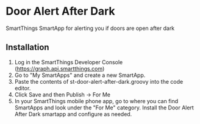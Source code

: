 # Door Alert After Dark
SmartThings SmartApp for alerting you if doors are open after dark

## Installation
1. Log in the SmartThings Developer Console (https://graph.api.smartthings.com)
1. Go to "My SmartApps" and create a new SmartApp.
1. Paste the contents of st-door-alert-after-dark.groovy into the code editor.
1. Click Save and then Publish -> For Me
1. In your SmartThings mobile phone app, go to where you can find SmartApps and look under the "For Me" category. Install the Door Alert After Dark smartapp and configure as needed.
